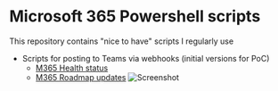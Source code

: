 # Microsoft 365 Powershell scripts

This repository contains "nice to have" scripts I regularly use

- Scripts for posting to Teams via webhooks (initial versions for PoC)
	- [M365 Health status](https://github.com/einast/PS_M365_scripts/blob/master/M365HealthStatus.ps1)
	- [M365 Roadmap updates](https://github.com/einast/PS_M365_scripts/blob/master/M365RoadmapUpdates.ps1)
        ![Screenshot](https://github.com/einast/PS_M365_scripts/blob/master/TeamsRoadmapWebHook.PNG)
